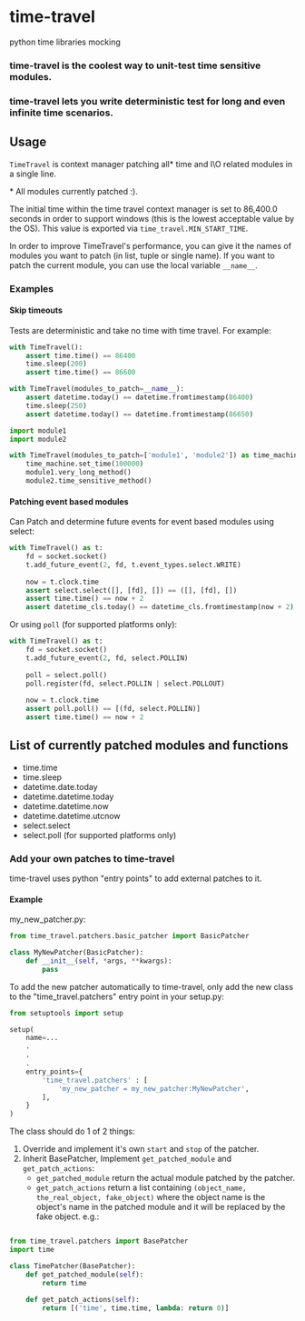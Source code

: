 # time-travel
python time libraries mocking

### time-travel is the coolest way to unit-test time sensitive modules.
### time-travel lets you write deterministic test for long and even infinite time scenarios.

## Usage

`TimeTravel` is context manager patching all* time and I\O related modules in a 
single line. 

\* All modules currently patched :).

The initial time within the time travel context manager is set to 
86,400.0 seconds in order to support windows (this is the lowest acceptable 
value by the OS). This value is exported via ``time_travel.MIN_START_TIME``.

In order to improve TimeTravel's performance, you can give it the names of 
modules you want to patch (in list, tuple or single name). 
If you want to patch the current module, you can use the local 
variable `__name__`.

### Examples

#### Skip timeouts

Tests are deterministic and take no time with time travel. For example:

```python
with TimeTravel():  
    assert time.time() == 86400
    time.sleep(200)
    assert time.time() == 86600    
```

```python
with TimeTravel(modules_to_patch=__name__):
    assert datetime.today() == datetime.fromtimestamp(86400)
    time.sleep(250)
    assert datetime.today() == datetime.fromtimestamp(86650)
```

```python
import module1
import module2

with TimeTravel(modules_to_patch=['module1', 'module2']) as time_machine:
    time_machine.set_time(100000)
    module1.very_long_method()
    module2.time_sensitive_method()
```

#### Patching event based modules

Can Patch and determine future events for event based modules using select:

```python
with TimeTravel() as t:
    fd = socket.socket()
    t.add_future_event(2, fd, t.event_types.select.WRITE)
    
    now = t.clock.time
    assert select.select([], [fd], []) == ([], [fd], [])
    assert time.time() == now + 2
    assert datetime_cls.today() == datetime_cls.fromtimestamp(now + 2)
```

Or using ``poll`` (for supported platforms only):

```python
with TimeTravel() as t:
    fd = socket.socket()
    t.add_future_event(2, fd, select.POLLIN)
    
    poll = select.poll()
    poll.register(fd, select.POLLIN | select.POLLOUT)
    
    now = t.clock.time
    assert poll.poll() == [(fd, select.POLLIN)]
    assert time.time() == now + 2
```

## List of currently patched modules and functions

- time.time
- time.sleep
- datetime.date.today
- datetime.datetime.today
- datetime.datetime.now
- datetime.datetime.utcnow
- select.select
- select.poll (for supported platforms only)

### Add your own patches to time-travel

time-travel uses python "entry points" to add external patches to it.

#### Example
my_new_patcher.py:
```python
from time_travel.patchers.basic_patcher import BasicPatcher

class MyNewPatcher(BasicPatcher):
    def __init__(self, *args, **kwargs):
        pass
```

To add the new patcher automatically to time-travel, only add the new class to the "time_travel.patchers" entry point in your setup.py:

```python
from setuptools import setup

setup(
    name=...
    .
    .
    .
    entry_points={
        'time_travel.patchers' : [
            'my_new_patcher = my_new_patcher:MyNewPatcher',
        ],
    }
)
```

The class should do 1 of 2 things:

1. Override and implement it's own `start` and `stop` of the patcher.
2. Inherit BasePatcher, Implement `get_patched_module` and `get_patch_actions`:
   * `get_patched_module` return the actual module patched by the patcher.
   * `get_patch_actions` return a list containing 
     `(object_name, the_real_object, fake_object)`
     where the object name is the object's name in the patched module and it
     will be replaced by the fake object.
     e.g.:

```python

from time_travel.patchers import BasePatcher
import time

class TimePatcher(BasePatcher):
    def get_patched_module(self):
        return time
        
    def get_patch_actions(self):
        return [('time', time.time, lambda: return 0)]
```